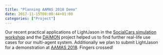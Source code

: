```yaml
---
title: "Planning AAMAS 2018 Demo"
date: 2017-11-15T09:00:44+01:00
categories: ["Project"]
---
```


Our recent practical applications of LightJason in the [SocialCars simulation workshop](/news/2017-09-workshop) and the [DAIMON](/news/2017-11-daimon) project helped us to find further real-life use cases for our multi-agent system.
Additionally we plan to submit LightJason for a demonstration at [AAMAS 2018](http://celweb.vuse.vanderbilt.edu/aamas18/callForDemos/). Fingers crossed!
